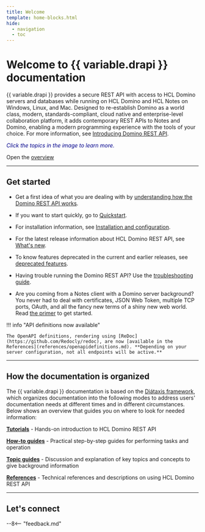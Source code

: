 ```yaml
---
title: Welcome
template: home-blocks.html
hide:
  - navigation
  - toc
---
```


# Welcome to {{ variable.drapi }} documentation

{{ variable.drapi }} provides a secure REST API with access to HCL Domino servers and databases while running on HCL Domino and HCL Notes on Windows, Linux, and Mac. Designed to re-establish Domino as a world class, modern, standards-compliant, cloud native and enterprise-level collaboration platform, it adds contemporary REST APIs to Notes and Domino, enabling a modern programming experience with the tools of your choice. For more information, see [Introducing Domino REST API](topicguides/introducingrestapi.md).

<span style="color:darkblue">*Click the topics in the image to learn more.*</span>

<object type="image/svg+xml" data="assets/images/svg/keepblockdiagram.svg" width="90%">
Open the <a href="assets/images/svg/keepblockdiagram.svg">overview</a>
</object>

---

## Get started

- Get a first idea of what you are dealing with by [understanding how the Domino REST API works](topicguides/understanding.md).

- If you want to start quickly, go to [Quickstart](tutorial/quickstart.md).

- For installation information, see [Installation and configuration](tutorial/installconfig/index.md).

- For the latest release information about HCL Domino REST API, see [What's new](whatsnew/index.md).

- To know features deprecated in the current and earlier releases, see [deprecated features](references/deprecated.md).

- Having trouble running the Domino REST API? Use the [troubleshooting guide](references/troubleshooting.md).

- Are you coming from a Notes client with a Domino server background? You never had to deal with certificates, JSON Web Token, multiple TCP ports, OAuth, and all the fancy new terms of a shiny new web world. Read [the primer](topicguides/notesprimer.md) to get started.

!!! info "API definitions now available"

    The OpenAPI definitions, rendering using [ReDoc](https://github.com/Redocly/redoc), are now [available in the References](references/openapidefinitions.md). **Depending on your server configuration, not all endpoints will be active.**

<!-- For everything that admin needs to know, use the [Admin cheat sheet](references/admincheatsheet.md).-->
---

## How the documentation is organized

The {{ variable.drapi }} documentation is based on the [Diátaxis framework](https://diataxis.fr/), which organizes documentation into the following modes to address users' documentation needs at different times and in different circumstances. Below shows an overview that guides you on where to look for needed information:

**[Tutorials](tutorial/index.md)** - Hands-on introduction to HCL Domino REST API

**[How-to guides](howto/index.md)** - Practical step-by-step guides for performing tasks and operation

**[Topic guides](topicguides/index.md)** - Discussion and explanation of key topics and concepts to give background information

**[References](references/index.md)** - Technical references and descriptions on using HCL Domino REST API

---

## Let's connect

--8<-- "feedback.md"

<!--
<div class="grid cards" markdown>

-    :material-gesture-tap-button:{ .lg .middle } __Get started__

    ---

    - [System requirements](tutorials/installupgrade/sysreq/index.md)

    - [Compatibility matrix](references/compatibilitymatrix.md)

    - [Installation and upgrade](tutorials/installupgrade/index.md)

    - [Tutorials](tutorials/index.md)

    - [Trainings and webinars](tutorials/webinar.md)

    - [Video tutorials and demonstrations](tutorials/video.md)

    ---

-   :material-new-box:{ .lg .middle } __What's New?__

    ---

    Find out what's new in the latest HCL Volt MX Go release.

    ---

    [:octicons-arrow-right-24: Go to What's New](./whatsnew/index.md)


-   :material-book-open-variant:{ .lg .middle } __Tutorials__

    ---

    Hands-on introduction to Volt MX Go.
    
    ---

    [:octicons-arrow-right-24: Go to Tutorials](./tutorials/index.md)

-   :material-server-network:{ .lg .middle } __How-to guides__

    ---

    Practical step-by-step guides for performing tasks and operation.

    ---

    [:octicons-arrow-right-24: Go to How-to guides](./howto/index.md)

-   :material-file-document:{ .lg .middle } __Topic guides__

    ---

    High-level discussion and explanation of key topics and concepts to give background information.

    ---

    [:octicons-arrow-right-24: Go to Topic guides](./topicguides/index.md)

-   :material-code-tags:{ .lg .middle } __References__

    ---

    Technical references and descriptions on using Volt MX Go.

    ---

    [:octicons-arrow-right-24: Go to Reference](./references/index.md)

-    :material-link-variant:{ .lg .middle } __Quick links__

    ---

    - [Rosetta API reference documentation](javadoc/index.html "Link opens a new tab"){: target="_blank" rel="noopener noreferrer"}&nbsp;![link image](assets/images/external-link.svg){: style="height:13px;width:13px"}

    - [Known limitations](references/knownlimitation.md)

    - [Support](references/index.md#support)

    - [Documentation references](references/index.md#documentation-references)

    - [Additional considerations](references/addconsideration.md)

    ---

-   :material-map:{ .lg .middle } __Guide to documentation__

    ---

    Provides information on how the documentation is organized and on using the Volt MX Go documentation.

    ---

    [:octicons-arrow-right-24: Go to Guide to documentation](./references/docguide.md)

</div>
-->